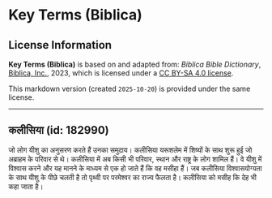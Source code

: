 # Key Terms (Biblica)

## License Information

**Key Terms (Biblica)** is based on and adapted from: _Biblica Bible Dictionary_, [Biblica, Inc.](https://www.biblica.com/), 2023, which is licensed under a [CC BY-SA 4.0 license](https://creativecommons.org/licenses/by-sa/4.0/legalcode.en).

This markdown version (created `2025-10-20`) is provided under the same license.



--------------------------------

## कलीसिया (id: 182990)

जो लोग यीशु का अनुसरण करते हैं उनका समुदाय। कलीसिया यरूशलेम में शिष्यों के साथ शुरू हुई जो अब्राहम के परिवार से थे। कलीसिया में अब किसी भी परिवार, स्थान और राष्ट्र के लोग शामिल हैं। वे यीशु में विश्वास करने और यह मानने के माध्यम से एक हो जाते हैं कि वह मसीहा हैं। जब कलीसिया विश्वासयोग्यता के साथ यीशु के पीछे चलती है तो पृथ्वी पर परमेश्वर का राज्य फैलता है। कलीसिया को मसीह कि देह भी कहा जाता है।



